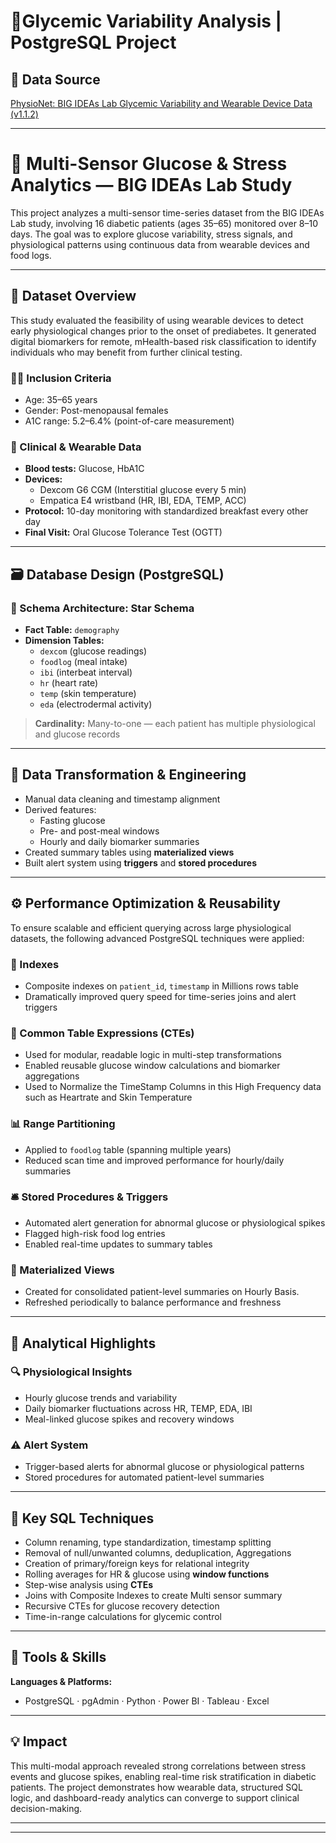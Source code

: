 # 🧬Glycemic Variability Analysis | PostgreSQL Project

## 🔗 Data Source  
[PhysioNet: BIG IDEAs Lab Glycemic Variability and Wearable Device Data (v1.1.2)](https://physionet.org/content/big-ideas-glycemic-wearable/1.1.2/)

---

# 🧬 Multi-Sensor Glucose & Stress Analytics — BIG IDEAs Lab Study

This project analyzes a multi-sensor time-series dataset from the BIG IDEAs Lab study, involving 16 diabetic patients (ages 35–65) monitored over 8–10 days. The goal was to explore glucose variability, stress signals, and physiological patterns using continuous data from wearable devices and food logs.

---

## 📁 Dataset Overview

This study evaluated the feasibility of using wearable devices to detect early physiological changes prior to the onset of prediabetes. It generated digital biomarkers for remote, mHealth-based risk classification to identify individuals who may benefit from further clinical testing.

### 👩‍⚕️ Inclusion Criteria
- Age: 35–65 years  
- Gender: Post-menopausal females  
- A1C range: 5.2–6.4% (point-of-care measurement)

### 🧪 Clinical & Wearable Data
- **Blood tests:** Glucose, HbA1C  
- **Devices:**  
  - Dexcom G6 CGM (Interstitial glucose every 5 min)  
  - Empatica E4 wristband (HR, IBI, EDA, TEMP, ACC)  
- **Protocol:** 10-day monitoring with standardized breakfast every other day  
- **Final Visit:** Oral Glucose Tolerance Test (OGTT)

---

## 🗃️ Database Design (PostgreSQL)

### 🧱 Schema Architecture: Star Schema

- **Fact Table:** `demography`  
- **Dimension Tables:**  
  - `dexcom` (glucose readings)  
  - `foodlog` (meal intake)  
  - `ibi` (interbeat interval)  
  - `hr` (heart rate)  
  - `temp` (skin temperature)  
  - `eda` (electrodermal activity)

> **Cardinality:** Many-to-one — each patient has multiple physiological and glucose records

---

## 🧼 Data Transformation & Engineering

- Manual data cleaning and timestamp alignment  
- Derived features:  
  - Fasting glucose  
  - Pre- and post-meal windows  
  - Hourly and daily biomarker summaries  
- Created summary tables using **materialized views**  
- Built alert system using **triggers** and **stored procedures**

---

## ⚙️ Performance Optimization & Reusability

To ensure scalable and efficient querying across large physiological datasets, the following advanced PostgreSQL techniques were applied:

### 🔧 Indexes
- Composite indexes on `patient_id`, `timestamp` in Millions rows table
- Dramatically improved query speed for time-series joins and alert triggers

### 🧩 Common Table Expressions (CTEs)
- Used for modular, readable logic in multi-step transformations  
- Enabled reusable glucose window calculations and biomarker aggregations
- Used to Normalize the TimeStamp Columns in this High Frequency data such as Heartrate and Skin Temperature

### 📊 Range Partitioning
- Applied to `foodlog` table (spanning multiple years)  
- Reduced scan time and improved performance for hourly/daily summaries

### 🛎️ Stored Procedures & Triggers
- Automated alert generation for abnormal glucose or physiological spikes  
- Flagged high-risk food log entries  
- Enabled real-time updates to summary tables 

### 🧾 Materialized Views
- Created for consolidated patient-level summaries on Hourly Basis.
- Refreshed periodically to balance performance and freshness

---

## 🧠 Analytical Highlights

### 🔍 Physiological Insights
- Hourly glucose trends and variability  
- Daily biomarker fluctuations across HR, TEMP, EDA, IBI  
- Meal-linked glucose spikes and recovery windows

### ⚠️ Alert System
- Trigger-based alerts for abnormal glucose or physiological patterns  
- Stored procedures for automated patient-level summaries

---

## 🧪 Key SQL Techniques

- Column renaming, type standardization, timestamp splitting  
- Removal of null/unwanted columns, deduplication, Aggregations  
- Creation of primary/foreign keys for relational integrity  
- Rolling averages for HR & glucose using **window functions**  
- Step-wise analysis using **CTEs**  
- Joins with Composite Indexes to create Multi sensor summary
- Recursive CTEs for glucose recovery detection  
- Time-in-range calculations for glycemic control

---

## 🧰 Tools & Skills

**Languages & Platforms:**  
- PostgreSQL · pgAdmin · Python · Power BI · Tableau · Excel



---

## 💡 Impact

This multi-modal approach revealed strong correlations between stress events and glucose spikes, enabling real-time risk stratification in diabetic patients. The project demonstrates how wearable data, structured SQL logic, and dashboard-ready analytics can converge to support clinical decision-making.

---


---


